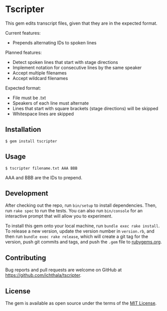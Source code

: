 # Tscripter

This gem edits transcript files, given that they are in the expected format.

Current features:
- Prepends alternating IDs to spoken lines

Planned features:
- Detect spoken lines that start with stage directions
- Implement notation for consecutive lines by the same speaker
- Accept multiple filenames
- Accept wildcard filenames

Expected format:
- File must be .txt
- Speakers of each line must alternate
- Lines that start with square brackets (stage directions) will be skipped
- Whitespace lines are skipped

## Installation

    $ gem install tscripter

## Usage

    $ tscripter filename.txt AAA BBB

AAA and BBB are the IDs to prepend.

## Development

After checking out the repo, run `bin/setup` to install dependencies. Then, run `rake spec` to run the tests. You can also run `bin/console` for an interactive prompt that will allow you to experiment.

To install this gem onto your local machine, run `bundle exec rake install`. To release a new version, update the version number in `version.rb`, and then run `bundle exec rake release`, which will create a git tag for the version, push git commits and tags, and push the `.gem` file to [rubygems.org](https://rubygems.org).

## Contributing

Bug reports and pull requests are welcome on GitHub at https://github.com/ichthala/tscripter.

## License

The gem is available as open source under the terms of the [MIT License](http://opensource.org/licenses/MIT).

